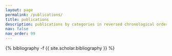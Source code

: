 ```yaml
---
layout: page
permalink: /publications/
title: publications
description: publications by categories in reversed chronological order. generated by jekyll-scholar.
nav: false
nav_order: 99
---
```

<!-- _pages/publications.md -->
<div class="publications">

{% bibliography -f {{ site.scholar.bibliography }} %}

</div>
